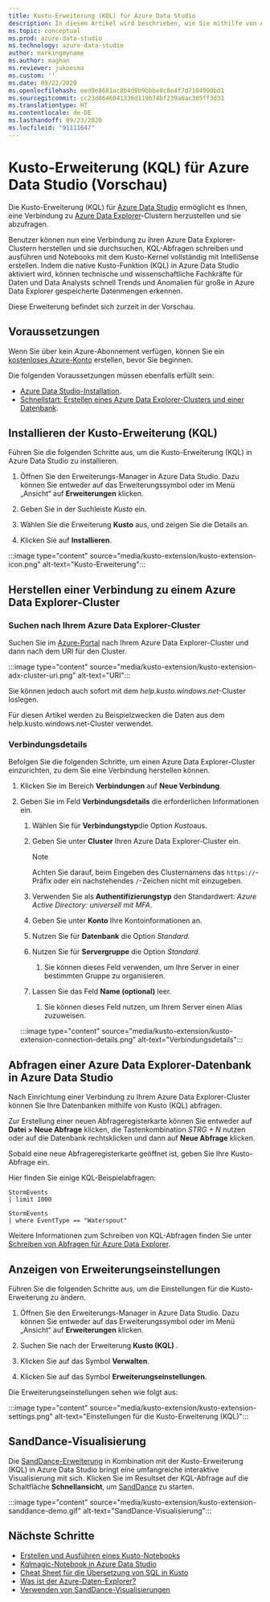 ```yaml
---
title: Kusto-Erweiterung (KQL) für Azure Data Studio
description: In diesem Artikel wird beschrieben, wie Sie mithilfe von Azure Data Studio eine Verbindung zu Azure Data Explorer-Clustern herstellen und sie abfragen können.
ms.topic: conceptual
ms.prod: azure-data-studio
ms.technology: azure-data-studio
author: markingmyname
ms.author: maghan
ms.reviewer: jukoesma
ms.custom: ''
ms.date: 09/22/2020
ms.openlocfilehash: eed9e8681ac8b4d0b9bbbe8c8e4f7d7104900bd1
ms.sourcegitcommit: cc23d8646041336d119b74bf239a6ac305ff3d31
ms.translationtype: HT
ms.contentlocale: de-DE
ms.lasthandoff: 09/23/2020
ms.locfileid: "91111647"
---
```

# <a name="kusto-kql-extension-for-azure-data-studio-preview"></a>Kusto-Erweiterung (KQL) für Azure Data Studio (Vorschau)

Die Kusto-Erweiterung (KQL) für [Azure Data Studio](../what-is.md) ermöglicht es Ihnen, eine Verbindung zu [Azure Data Explorer](https://docs.microsoft.com/azure/data-explorer/data-explorer-overview)-Clustern herzustellen und sie abzufragen.

Benutzer können nun eine Verbindung zu ihren Azure Data Explorer-Clustern herstellen und sie durchsuchen, KQL-Abfragen schreiben und ausführen und Notebooks mit dem Kusto-Kernel vollständig mit IntelliSense erstellen. Indem die native Kusto-Funktion (KQL) in Azure Data Studio aktiviert wird, können technische und wissenschaftliche Fachkräfte für Daten und Data Analysts schnell Trends und Anomalien für große in Azure Data Explorer gespeicherte Datenmengen erkennen.

Diese Erweiterung befindet sich zurzeit in der Vorschau.

## <a name="prerequisites"></a>Voraussetzungen

Wenn Sie über kein Azure-Abonnement verfügen, können Sie ein [kostenloses Azure-Konto](https://azure.microsoft.com/free/) erstellen, bevor Sie beginnen.

Die folgenden Voraussetzungen müssen ebenfalls erfüllt sein:

- [Azure Data Studio-Installation](../download-azure-data-studio.md).
- [Schnellstart: Erstellen eines Azure Data Explorer-Clusters und einer Datenbank](https://docs.microsoft.com/azure/data-explorer/create-cluster-database-portal).

## <a name="install-the-kusto-kql-extension"></a>Installieren der Kusto-Erweiterung (KQL)

Führen Sie die folgenden Schritte aus, um die Kusto-Erweiterung (KQL) in Azure Data Studio zu installieren.

1. Öffnen Sie den Erweiterungs-Manager in Azure Data Studio. Dazu können Sie entweder auf das Erweiterungssymbol oder im Menü „Ansicht“ auf **Erweiterungen** klicken.

2. Geben Sie in der Suchleiste *Kusto* ein.

3. Wählen Sie die Erweiterung **Kusto** aus, und zeigen Sie die Details an.

4. Klicken Sie auf **Installieren**.

:::image type="content" source="media/kusto-extension/kusto-extension-icon.png" alt-text="Kusto-Erweiterung":::

## <a name="how-to-connect-to-an-azure-data-explorer-cluster"></a>Herstellen einer Verbindung zu einem Azure Data Explorer-Cluster

### <a name="find-your-azure-data-explorer-cluster"></a>Suchen nach Ihrem Azure Data Explorer-Cluster

Suchen Sie im [Azure-Portal](https://ms.portal.azure.com/#home) nach Ihrem Azure Data Explorer-Cluster und dann nach dem URI für den Cluster.

:::image type="content" source="media/kusto-extension/kusto-extension-adx-cluster-uri.png" alt-text="URI":::

Sie können jedoch auch sofort mit dem *help.kusto.windows.net*-Cluster loslegen.

Für diesen Artikel werden zu Beispielzwecken die Daten aus dem help.kusto.windows.net-Cluster verwendet.

### <a name="connection-details"></a>Verbindungsdetails

Befolgen Sie die folgenden Schritte, um einen Azure Data Explorer-Cluster einzurichten, zu dem Sie eine Verbindung herstellen können.

1. Klicken Sie im Bereich **Verbindungen** auf **Neue Verbindung**.

2. Geben Sie im Feld **Verbindungsdetails** die erforderlichen Informationen ein.
    1. Wählen Sie für **Verbindungstyp**die Option *Kusto*aus.
    2. Geben Sie unter **Cluster** Ihren Azure Data Explorer-Cluster ein.

        > [!Note]
        > Achten Sie darauf, beim Eingeben des Clusternamens das `https://`-Präfix oder ein nachstehendes `/`-Zeichen nicht mit einzugeben.

    3. Verwenden Sie als **Authentifizierungstyp** den Standardwert: *Azure Active Directory: universell mit MFA*.
    4. Geben Sie unter **Konto** Ihre Kontoinformationen an.
    5. Nutzen Sie für **Datenbank** die Option *Standard*.
    6. Nutzen Sie für **Servergruppe** die Option *Standard*.
        1. Sie können dieses Feld verwenden, um Ihre Server in einer bestimmten Gruppe zu organisieren.
    7. Lassen Sie das Feld **Name (optional)** leer.
        1. Sie können dieses Feld nutzen, um Ihrem Server einen Alias zuzuweisen.

    :::image type="content" source="media/kusto-extension/kusto-extension-connection-details.png" alt-text="Verbindungsdetails":::

## <a name="how-to-query-an-azure-data-explorer-database-in-azure-data-studio"></a>Abfragen einer Azure Data Explorer-Datenbank in Azure Data Studio

Nach Einrichtung einer Verbindung zu Ihrem Azure Data Explorer-Cluster können Sie Ihre Datenbanken mithilfe von Kusto (KQL) abfragen.

Zur Erstellung einer neuen Abfrageregisterkarte können Sie entweder auf **Datei > Neue Abfrage** klicken, die Tastenkombination *STRG + N* nutzen oder auf die Datenbank rechtsklicken und dann auf **Neue Abfrage** klicken.

Sobald eine neue Abfrageregisterkarte geöffnet ist, geben Sie Ihre Kusto-Abfrage ein.

Hier finden Sie einige KQL-Beispielabfragen:

```kusto
StormEvents
| limit 1000
```

```kusto
StormEvents
| where EventType == "Waterspout"
```

Weitere Informationen zum Schreiben von KQL-Abfragen finden Sie unter [Schreiben von Abfragen für Azure Data Explorer](https://docs.microsoft.com/azure/data-explorer/write-queries#overview-of-the-query-language).

## <a name="view-extension-settings"></a>Anzeigen von Erweiterungseinstellungen

Führen Sie die folgenden Schritte aus, um die Einstellungen für die Kusto-Erweiterung zu ändern.

1. Öffnen Sie den Erweiterungs-Manager in Azure Data Studio. Dazu können Sie entweder auf das Erweiterungssymbol oder im Menü „Ansicht“ auf **Erweiterungen** klicken.

2. Suchen Sie nach der Erweiterung **Kusto (KQL)** .

3. Klicken Sie auf das Symbol **Verwalten**.

4. Klicken Sie auf das Symbol **Erweiterungseinstellungen**.

Die Erweiterungseinstellungen sehen wie folgt aus:

:::image type="content" source="media/kusto-extension/kusto-extension-settings.png" alt-text="Einstellungen für die Kusto-Erweiterung (KQL)":::

## <a name="sanddance-visualization"></a>SandDance-Visualisierung

Die [SandDance-Erweiterung](https://docs.microsoft.com/sql/azure-data-studio/sanddance-extension) in Kombination mit der Kusto-Erweiterung (KQL) in Azure Data Studio bringt eine umfangreiche interaktive Visualisierung mit sich. Klicken Sie im Resultset der KQL-Abfrage auf die Schaltfläche **Schnellansicht**, um [SandDance](https://sanddance.js.org/) zu starten.

:::image type="content" source="media/kusto-extension/kusto-extension-sanddance-demo.gif" alt-text="SandDance-Visualisierung":::

## <a name="next-steps"></a>Nächste Schritte

- [Erstellen und Ausführen eines Kusto-Notebooks](../notebooks/notebooks-kusto-kernel.md)
- [Kqlmagic-Notebook in Azure Data Studio](../notebooks-kqlmagic.md)
- [Cheat Sheet für die Übersetzung von SQL in Kusto](https://docs.microsoft.com/azure/data-explorer/kusto/query/sqlcheatsheet)
- [Was ist der Azure-Daten-Explorer?](https://docs.microsoft.com/azure/data-explorer/data-explorer-overview)
- [Verwenden von SandDance-Visualisierungen](https://sanddance.js.org/)
